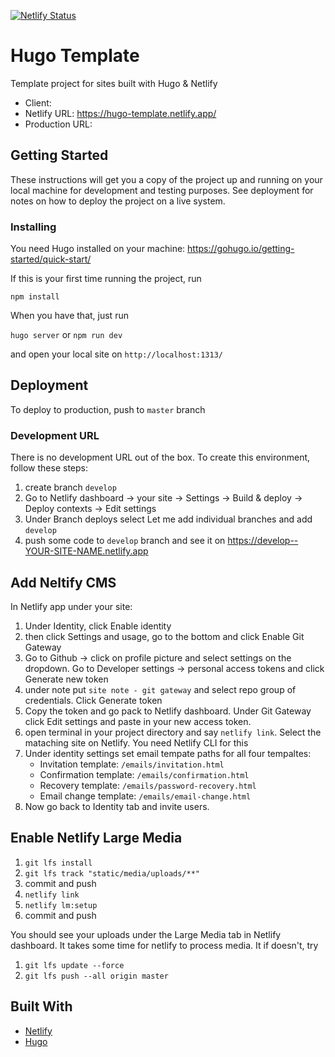 [![Netlify Status](https://api.netlify.com/api/v1/badges/258a10dd-ef97-4e72-80ed-9d7efc84d8a8/deploy-status)](https://app.netlify.com/sites/hugo-template/deploys)

# Hugo Template

Template project for sites built with Hugo & Netlify

* Client:
* Netlify URL: https://hugo-template.netlify.app/
* Production URL:

## Getting Started

These instructions will get you a copy of the project up and running on your local machine for development and testing purposes. See deployment for notes on how to deploy the project on a live system.

### Installing

You need Hugo installed on your machine: <https://gohugo.io/getting-started/quick-start/>

If this is your first time running the project, run

`npm install`

When you have that, just run

`hugo server` or `npm run dev`

and open your local site on `http://localhost:1313/`

## Deployment

To deploy to production, push to `master` branch

### Development URL

There is no development URL out of the box. To create this environment, follow these steps:

1. create branch `develop`
2. Go to Netlify dashboard -> your site -> Settings -> Build & deploy -> Deploy contexts -> Edit settings
3. Under Branch deploys select Let me add individual branches and add `develop`
4. push some code to `develop` branch and see it on https://develop--YOUR-SITE-NAME.netlify.app

## Add Neltify CMS

In Netlify app under your site:

1. Under Identity, click Enable identity
2. then click Settings and usage, go to the bottom and click Enable Git Gateway
3. Go to Github -> click on profile picture and select settings on the dropdown. Go to Developer settings -> personal access tokens and click Generate new token
4. under note put `site note - git gateway` and select repo group of credentials. Click Generate token
5. Copy the token and go pack to Netlify dashboard. Under Git Gateway click Edit settings and paste in your new access token.
6. open terminal in your project directory and say `netlify link`. Select the mataching site on Netlify. You need Netlify CLI for this
7. Under identity settings set email tempate paths for all four tempaltes:
   - Invitation template: `/emails/invitation.html`
   - Confirmation template: `/emails/confirmation.html`
   - Recovery template: `/emails/password-recovery.html`
   - Email change template: `/emails/email-change.html`
8. Now go back to Identity tab and invite users.

## Enable Netlify Large Media

1. `git lfs install`
2. `git lfs track "static/media/uploads/**"`
3. commit and push
4. `netlify link`
5. `netlify lm:setup`
6. commit and push

You should see your uploads under the Large Media tab in Netlify dashboard. It takes some time for netlify to process media. It if doesn't, try

1. `git lfs update --force`
2. `git lfs push --all origin master`

## Built With

* [Netlify](https://www.netlify.com)
* [Hugo](https://gohugo.io/)
